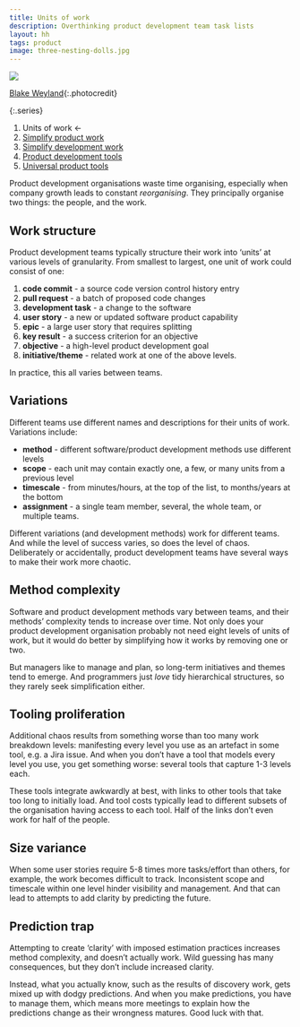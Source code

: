 ```yaml
---
title: Units of work
description: Overthinking product development team task lists
layout: hh
tags: product
image: three-nesting-dolls.jpg
---
```


![](three-nesting-dolls.jpg)

[Blake Weyland](https://unsplash.com/photos/9hhOVsf1lpU){:.photocredit}

{:.series}
1. Units of work ←
2. [Simplify product work](simplify-product-work)
3. [Simplify development work](simplify-development-work)
4. [Product development tools](product-tools)
5. [Universal product tools](universal-tools)

Product development organisations waste time organising,
especially when company growth leads to constant _reorganising_.
They principally organise two things: the people, and the work.

## Work structure

Product development teams typically structure their work into ‘units’ at various levels of granularity.
From smallest to largest, one unit of work could consist of one:

1. **code commit** - a source code version control history entry
2. **pull request** - a batch of proposed code changes
3. **development task** - a change to the software
4. **user story** - a new or updated software product capability
5. **epic** - a large user story that requires splitting
6. **key result** - a success criterion for an objective
7. **objective** - a high-level product development goal
8. **initiative/theme** - related work at one of the above levels.

In practice, this all varies between teams.

## Variations

Different teams use different names and descriptions for their units of work.
Variations include:

* **method** - different software/product development methods use different levels
* **scope** - each unit may contain exactly one, a few, or many units from a previous level
* **timescale** - from minutes/hours, at the top of the list, to months/years at the bottom
* **assignment** - a single team member, several, the whole team, or multiple teams.

Different variations (and development methods) work for different teams.
And while the level of success varies, so does the level of chaos.
Deliberately or accidentally, product development teams have several ways to make their work more chaotic.

## Method complexity

Software and product development methods vary between teams, and their methods’ complexity tends to increase over time.
Not only does your product development organisation probably not need eight levels of units of work,
but it would do better by simplifying how it works by removing one or two.

But managers like to manage and plan, so long-term initiatives and themes tend to emerge.
And programmers just _love_ tidy hierarchical structures, so they rarely seek simplification either.

## Tooling proliferation

Additional chaos results from something worse than too many work breakdown levels:
manifesting every level you use as an artefact in some tool, e.g. a Jira issue.
And when you don’t have a tool that models every level you use, you get something worse:
several tools that capture 1-3 levels each.

These tools integrate awkwardly at best, with links to other tools that take too long to initially load.
And tool costs typically lead to different subsets of the organisation having access to each tool.
Half of the links don’t even work for half of the people.

## Size variance

When some user stories require 5-8 times more tasks/effort than others, for example, the work becomes difficult to track.
Inconsistent scope and timescale within one level hinder visibility and management.
And that can lead to attempts to add clarity by predicting the future.

## Prediction trap

Attempting to create ‘clarity’ with imposed estimation practices increases method complexity, and doesn’t actually work.
Wild guessing has many consequences, but they don’t include increased clarity.

Instead, what you actually know, such as the results of discovery work, gets mixed up with dodgy predictions.
And when you make predictions, you have to manage them, which means more meetings to explain how the predictions change as their wrongness matures.
Good luck with that.
